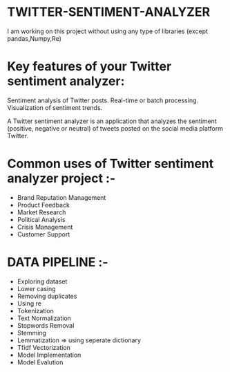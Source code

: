 # TWITTER-SENTIMENT-ANALYZER
I am working on this project without using any type of libraries
(except pandas,Numpy,Re)

# Key features of your Twitter sentiment analyzer: 

Sentiment analysis of Twitter posts.
Real-time or batch processing.
Visualization of sentiment trends.
 
A Twitter sentiment analyzer is an application that analyzes the sentiment (positive, negative or neutral) of tweets posted on the social media platform Twitter.<br>
# Common uses of Twitter sentiment analyzer project :-

* Brand Reputation Management 
* Product Feedback
* Market Research
* Political Analysis 
* Crisis Management
* Customer Support

# DATA PIPELINE :-

* Exploring dataset
* Lower casing
* Removing duplicates
* Using re
* Tokenization
* Text Normalization
* Stopwords Removal
* Stemming
* Lemmatization =>    using seperate dictionary 
* Tfidf Vectorization
* Model Implementation
* Model Evalution
